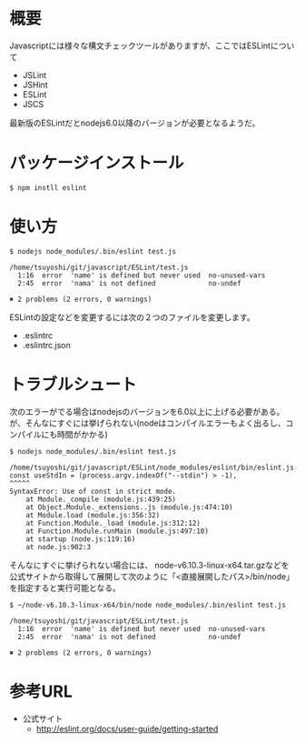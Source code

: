 # 概要
Javascriptには様々な構文チェックツールがありますが、ここではESLintについて
- JSLint
- JSHint
- ESLint
- JSCS

最新版のESLintだとnodejs6.0以降のバージョンが必要となるようだ。

# パッケージインストール
```
$ npm instll eslint
```

# 使い方
```
$ nodejs node_modules/.bin/eslint test.js 

/home/tsuyoshi/git/javascript/ESLint/test.js
  1:16  error  'name' is defined but never used  no-unused-vars
  2:45  error  'nama' is not defined             no-undef

✖ 2 problems (2 errors, 0 warnings)
```

ESLintの設定などを変更するには次の２つのファイルを変更します。
- .eslintrc
- .eslintrc.json


# トラブルシュート
次のエラーがでる場合はnodejsのバージョンを6.0以上に上げる必要がある。が、そんなにすぐには挙げられない(nodeはコンパイルエラーもよく出るし、コンパイルにも時間がかかる)
```
$ nodejs node_modules/.bin/eslint test.js 

/home/tsuyoshi/git/javascript/ESLint/node_modules/eslint/bin/eslint.js:16
const useStdIn = (process.argv.indexOf("--stdin") > -1),
^^^^^
SyntaxError: Use of const in strict mode.
    at Module._compile (module.js:439:25)
    at Object.Module._extensions..js (module.js:474:10)
    at Module.load (module.js:356:32)
    at Function.Module._load (module.js:312:12)
    at Function.Module.runMain (module.js:497:10)
    at startup (node.js:119:16)
    at node.js:902:3
```

そんなにすぐに挙げられない場合には、
node-v6.10.3-linux-x64.tar.gzなどを公式サイトから取得して展開して次のように「<直接展開したパス>/bin/node」を指定すると実行可能となる。
```
$ ~/node-v6.10.3-linux-x64/bin/node node_modules/.bin/eslint test.js 

/home/tsuyoshi/git/javascript/ESLint/test.js
  1:16  error  'name' is defined but never used  no-unused-vars
  2:45  error  'nama' is not defined             no-undef

✖ 2 problems (2 errors, 0 warnings)
```

# 参考URL
- 公式サイト
  - http://eslint.org/docs/user-guide/getting-started
